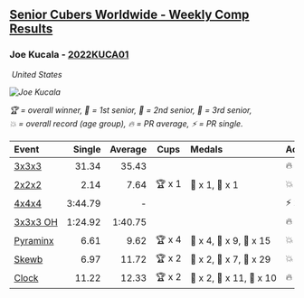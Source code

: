<style>table {white-space: nowrap;}</style>
<link rel="stylesheet" type="text/css" href="/scw-comp/css/flags.css" />

## [Senior Cubers Worldwide - Weekly Comp Results](/scw-comp/results/)
### Joe Kucala - [2022KUCA01](https://www.worldcubeassociation.org/persons/2022KUCA01)

<i class="flag flag-US" />&nbsp;United States

![Joe Kucala](1682123036.jpg)

<span style="white-space: nowrap;">🏆 = overall winner</span>, <span style="white-space: nowrap;">🥇 = 1st senior</span>, <span style="white-space: nowrap;">🥈 = 2nd senior</span>, <span style="white-space: nowrap;">🥉 = 3rd senior</span>, <span style="white-space: nowrap;">💥 = overall record (age group)</span>, <span style="white-space: nowrap;">🔥 = PR average</span>, <span style="white-space: nowrap;">⚡ = PR single</span>.

| Event | Single | Average | Cups | Medals | Achievements|
| :-- | --: | --: | :--: | :-- | :-- |
| [3x3x3](333.md) | 31.34 | 35.43 |  |  | 🔥 x 17, ⚡ x 10 |
| [2x2x2](222.md) | 2.14 | 7.64 | 🏆 x 1 | 🥇 x 1, 🥉 x 1 | 💥 x 1, 🔥 x 9, ⚡ x 9 |
| [4x4x4](444.md) | 3:44.79 | - |  |  | ⚡ x 2 |
| [3x3x3 OH](333oh.md) | 1:24.92 | 1:40.75 |  |  | 🔥 x 3, ⚡ x 3 |
| [Pyraminx](pyram.md) | 6.61 | 9.62 | 🏆 x 4 | 🥇 x 4, 🥈 x 9, 🥉 x 15 | 💥 x 1, 🔥 x 17, ⚡ x 8 |
| [Skewb](skewb.md) | 6.97 | 11.72 | 🏆 x 2 | 🥇 x 2, 🥈 x 7, 🥉 x 29 | 💥 x 5, 🔥 x 7, ⚡ x 8 |
| [Clock](clock.md) | 11.22 | 12.33 | 🏆 x 2 | 🥇 x 2, 🥈 x 11, 🥉 x 10 | 🔥 x 22, ⚡ x 18 |

<!-- Global site tag (gtag.js) - Google Analytics -->
<script async src="https://www.googletagmanager.com/gtag/js?id=UA-86348435-3"></script>
<script>window.dataLayer = window.dataLayer || []; function gtag() {dataLayer.push(arguments);} gtag('js', new Date()); gtag('config', 'UA-86348435-3');</script>
